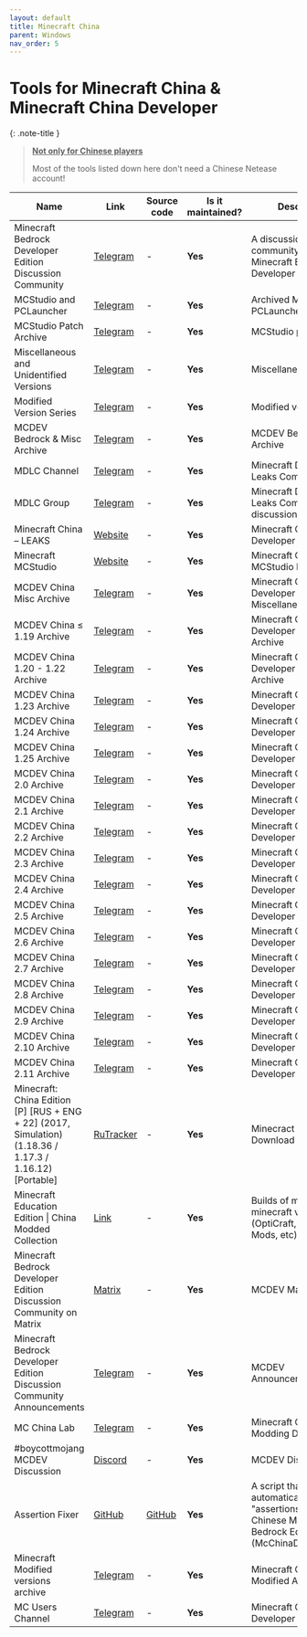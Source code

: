 ```yaml
---
layout: default
title: Minecraft China
parent: Windows
nav_order: 5
---
```


# Tools for Minecraft China & Minecraft China Developer

{: .note-title }
> <b><u>Not only for Chinese players</u></b>
>
> Most of the tools listed down here don't need a Chinese Netease account!

Name|Link|Source code|Is it maintained?|Description
------|------|------|------|------
Minecraft Bedrock Developer Edition Discussion Community|[Telegram](https://t.me/boycottmojang/11063)|\-|**Yes**|A discussion community for Minecraft Bedrock Developer Edition
MCStudio and PCLauncher|[Telegram](https://t.me/+OD2bd9Z0_jYxYzJh)|\-|**Yes**|Archived MCStudio and PCLauncher versions
MCStudio Patch Archive|[Telegram](https://t.me/+rBWWRA30ZR0zOTAx)|\-|**Yes**|MCStudio patches
Miscellaneous and Unidentified Versions|[Telegram](https://t.me/+9BeKboXdI0cxZjI5)|\-|**Yes**|Miscellaneous archives
Modified Version Series|[Telegram](https://t.me/+huibG4Y5d1pkMmI5)|\-|**Yes**|Modified version series
MCDEV Bedrock & Misc Archive|[Telegram](https://t.me/+-kF4gXGbU4llNzAx)|\-|**Yes**|MCDEV Bedrock & Misc Archive
MDLC Channel|[Telegram](https://t.me/MDLC_main)|\-|**Yes**|Minecraft Development Leaks Community
MDLC Group|[Telegram](https://t.me/MDLC_group)|\-|**Yes**|Minecraft Development Leaks Community discussion
Minecraft China – LEAKS|[Website](https://shytz.net/Minecraft-Leaks/China-Leaks)|\-|**Yes**|Minecraft China Developer Leaks
Minecraft MCStudio|[Website](https://shytz.net/Minecraft-Leaks/MCStudio)|\-|**Yes**|Minecraft China MCStudio Leaks
MCDEV China Misc Archive|[Telegram](https://t.me/+9BeKboXdI0cxZjI5)|\-|**Yes**|Minecraft China Developer Miscellaneous Archive
MCDEV China ≤ 1.19 Archive|[Telegram](https://t.me/+LgdkKd81n69kMjEx)|\-|**Yes**|Minecraft China Developer ≤ 1.19 Archive
MCDEV China 1.20 - 1.22 Archive|[Telegram](https://t.me/+v6e42P7zlE85ZTgx)|\-|**Yes**|Minecraft China Developer 1.20-1.22 Archive
MCDEV China 1.23 Archive|[Telegram](https://t.me/+Ar_tqzYsLfY3OTZh)|\-|**Yes**|Minecraft China Developer 1.23 Archive
MCDEV China 1.24 Archive|[Telegram](https://t.me/+y83rsGKYAzw4NDBh)|\-|**Yes**|Minecraft China Developer 1.24 Archive
MCDEV China 1.25 Archive|[Telegram](https://t.me/+juvWDLc6vdQxZTA5)|\-|**Yes**|Minecraft China Developer 1.25 Archive
MCDEV China 2.0 Archive|[Telegram](https://t.me/+3z_6QS1m-OhlYzZh)|\-|**Yes**|Minecraft China Developer 2.0 Archive
MCDEV China 2.1 Archive|[Telegram](https://t.me/+4RykcZqGXgtjOGNh)|\-|**Yes**|Minecraft China Developer 2.1 Archive
MCDEV China 2.2 Archive|[Telegram](https://t.me/+WxQMSHbl23I2Mzdh)|\-|**Yes**|Minecraft China Developer 2.2 Archive
MCDEV China 2.3 Archive|[Telegram](https://t.me/+GS6sqOzQNG42MzIx)|\-|**Yes**|Minecraft China Developer 2.3 Archive
MCDEV China 2.4 Archive|[Telegram](https://t.me/+ZLSpREuR5WVkOTdh)|\-|**Yes**|Minecraft China Developer 2.4 Archive
MCDEV China 2.5 Archive|[Telegram](https://t.me/+tEET1kasT005MDRh)|\-|**Yes**|Minecraft China Developer 2.5 Archive
MCDEV China 2.6 Archive|[Telegram](https://t.me/+sKl_K-y8JP4wODgx)|\-|**Yes**|Minecraft China Developer 2.6 Archive
MCDEV China 2.7 Archive|[Telegram](https://t.me/+5S8nA15-4EcxMGIx)|\-|**Yes**|Minecraft China Developer 2.7 Archive
MCDEV China 2.8 Archive|[Telegram](https://t.me/+6TGqUHdby4xiZGI5)|\-|**Yes**|Minecraft China Developer 2.8 Archive
MCDEV China 2.9 Archive|[Telegram](https://t.me/+zROm1cZ2uDEwMDJh)|\-|**Yes**|Minecraft China Developer 2.9 Archive
MCDEV China 2.10 Archive|[Telegram](https://t.me/+YTwiYOzy_IswNTVh)|\-|**Yes**|Minecraft China Developer 2.10 Archive
MCDEV China 2.11 Archive|[Telegram](https://t.me/+b1BbzYbyzmk5YWZh)|\-|**Yes**|Minecraft China Developer 2.11 Archive
Minecraft: China Edition [P] [RUS + ENG + 22] (2017, Simulation) (1.18.36 / 1.17.3 / 1.16.12) [Portable]|[RuTracker](https://rutracker.org/forum/viewtopic.php?t=6443700)|\-|**Yes**|Minecract China Torrent Download on RuTracker
Minecraft Education Edition \| China Modded Collection|[Link](https://t.me/minecraft_modded_collection)|\-|**Yes**|Builds of modded minecraft versions (OptiCraft, China Dev Mods, etc)
Minecraft Bedrock Developer Edition Discussion Community on Matrix|[Matrix](https://matrix.to/#/%23boycottmojang:matrix.org)|\-|**Yes**|MCDEV Matrix
Minecraft Bedrock Developer Edition Discussion Community Announcements|[Telegram](https://t.me/antimojang)|\-|**Yes**|MCDEV Announcements
MC China Lab|[Telegram](https://discord.gg/k3yv4CMbSR)|\-|**Yes**|Minecraft China Modding Discussion
#boycottmojang MCDEV Discussion|[Discord](https://discord.gg/8ZhXxD7bfG)|\-|**Yes**|MCDEV Discord
Assertion Fixer|[GitHub](https://github.com/Max-RM/assertion-fixer/releases)|[GitHub](https://github.com/Max-RM/assertion-fixer)|**Yes**|A script that automatically fixes "assertions" for the Chinese Minecraft Bedrock Edition - (McChinaDev)/(ModPC)
Minecraft Modified versions archive|[Telegram](https://t.me/minecraft_china_dev_mod)|\-|**Yes**|Minecraft China Modified Archive
MC Users Channel|[Telegram](https://t.me/minecraft_china_dev)|\-|**Yes**|Minecraft China Developer Posts